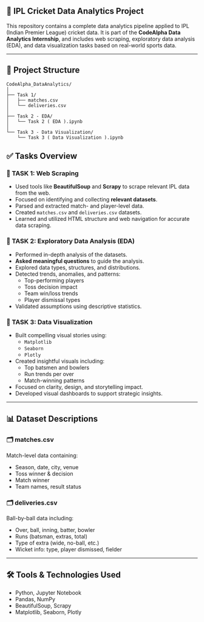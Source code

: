 ## 🏏 IPL Cricket Data Analytics Project

This repository contains a complete data analytics pipeline applied to IPL (Indian Premier League) cricket data. It is part of the **CodeAlpha Data Analytics Internship**, and includes web scraping, exploratory data analysis (EDA), and data visualization tasks based on real-world sports data.

---

## 📁 Project Structure
```
CodeAlpha_DataAnalytics/
│
├── Task 1/
│   ├── matches.csv
│   └── deliveries.csv
│
├── Task 2 - EDA/
│   └── Task 2 ( EDA ).ipynb
│
└── Task 3 - Data Visualization/
    └── Task 3 ( Data Visualization ).ipynb
```

## ✅ Tasks Overview

### 🔹 TASK 1: Web Scraping

- Used tools like **BeautifulSoup** and **Scrapy** to scrape relevant IPL data from the web.
- Focused on identifying and collecting **relevant datasets**.
- Parsed and extracted match- and player-level data.
- Created `matches.csv` and `deliveries.csv` datasets.
- Learned and utilized HTML structure and web navigation for accurate data scraping.

### 🔹 TASK 2: Exploratory Data Analysis (EDA)

- Performed in-depth analysis of the datasets.
- **Asked meaningful questions** to guide the analysis.
- Explored data types, structures, and distributions.
- Detected trends, anomalies, and patterns:
  - Top-performing players
  - Toss decision impact
  - Team win/loss trends
  - Player dismissal types
- Validated assumptions using descriptive statistics.

### 🔹 TASK 3: Data Visualization

- Built compelling visual stories using:
  - `Matplotlib`
  - `Seaborn`
  - `Plotly`
- Created insightful visuals including:
  - Top batsmen and bowlers
  - Run trends per over
  - Match-winning patterns
- Focused on clarity, design, and storytelling impact.
- Developed visual dashboards to support strategic insights.

---

## 📊 Dataset Descriptions

### 🗂 matches.csv
Match-level data containing:
- Season, date, city, venue
- Toss winner & decision
- Match winner
- Team names, result status

### 🗂 deliveries.csv
Ball-by-ball data including:
- Over, ball, inning, batter, bowler
- Runs (batsman, extras, total)
- Type of extra (wide, no-ball, etc.)
- Wicket info: type, player dismissed, fielder

---

## 🛠 Tools & Technologies Used

- Python, Jupyter Notebook
- Pandas, NumPy
- BeautifulSoup, Scrapy
- Matplotlib, Seaborn, Plotly
